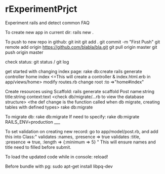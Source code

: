 rExperimentPrjct
================

Experiment rails and detect common FAQ

To create new app in current dir:
rails new .

To push to new repo in github:
git init
git add .
git commit -m "First Push"
git remote add origin https://github.com/blabla/bla.git		<https is your github repo url>
git pull origin master <if you create a readme in git>
git push origin master
<you are done>

check status:
git status / git log

get started with changing index page:
rake db:create
rails generate controller home index	<=This will create a controller
					  & index.html.erb in app/views/home>
modify routes.rb			change root :to =>"home#index"

Create resources using Scaffold:
rails generate scaffold Post name:string title:string context:text
<check db/migrate/...rb to view the database structure>
<the def change is the function called when db migrate, creating tables with defined types>
rake db:migrate 

To migrate db:
rake db:migrate		<this will only effect development>
If need to specify:
rake db:migrate RAILS_ENV=production
\_\_\_

To set validation on creating new record:
go to app/model/post.rb, and add this into Class:"
validates :names,	:presence => true
validates :title,	:presence => true,
			:length => {:minimum => 5}
"
This will ensure names and title need to filled before submit.

To load the updated code while in console:
<run> reload!

Before bundle with pg:
sudo apt-get install libpq-dev
